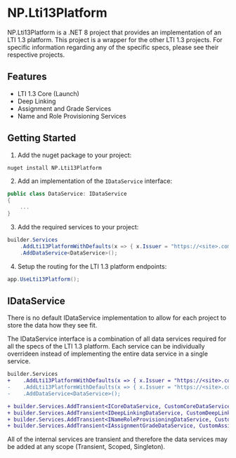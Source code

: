 ﻿# NP.Lti13Platform

NP.Lti13Platform is a .NET 8 project that provides an implementation of an LTI 1.3 platform. This project is a wrapper for the other LTI 1.3 projects. For specific information regarding any of the specific specs, please see their respective projects.

## Features

- LTI 1.3 Core (Launch)
- Deep Linking
- Assignment and Grade Services
- Name and Role Provisioning Services

## Getting Started

1. Add the nuget package to your project:

```bash
nuget install NP.Lti13Platform
```

2. Add an implementation of the `IDataService` interface:

```csharp
public class DataService: IDataService
{
    ...
}
```

3. Add the required services to your project:

```csharp
builder.Services
    .AddLti13PlatformWithDefaults(x => { x.Issuer = "https://<site>.com"; })
    .AddDataService<DataService>();
```

4. Setup the routing for the LTI 1.3 platform endpoints:

```csharp
app.UseLti13Platform();
```

## IDataService

There is no default IDataService implementation to allow for each project to store the data how they see fit.

The IDataService interface is a combination of all data services required for all the specs of the LTI 1.3 platform. Each service can be individually overrideen instead of implementing the entire data service in a single service. 

```diff
builder.Services
+    .AddLti13PlatformWithDefaults(x => { x.Issuer = "https://<site>.com"; });
-    .AddLti13PlatformWithDefaults(x => { x.Issuer = "https://<site>.com"; })
-    .AddDataService<DataService>();

+ builder.Services.AddTransient<ICoreDataService, CustomCoreDataService>();
+ builder.Services.AddTransient<IDeepLinkingDataService, CustomDeepLinkingDataService>();
+ builder.Services.AddTransient<INameRoleProvisioningDataService, CustomNameRoleProvisioningDataService>();
+ builder.Services.AddTransient<IAssignmentGradeDataService, CustomAssignmentGradeDataService>();
```

All of the internal services are transient and therefore the data services may be added at any scope (Transient, Scoped, Singleton).